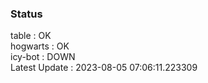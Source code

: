 ### Status


table : OK  
hogwarts : OK  
icy-bot : DOWN  
Latest Update : 2023-08-05 07:06:11.223309
